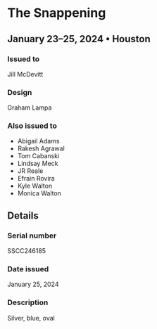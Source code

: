 # The Snappening

## January 23–25, 2024 • Houston

### Issued to

Jill McDevitt

### Design

Graham Lampa

### Also issued to

* Abigail Adams
* Rakesh Agrawal
* Tom Cabanski
* Lindsay Meck
* JR Reale
* Efrain Rovira
* Kyle Walton
* Monica Walton
 
## Details

### Serial number

SSCC246185

### Date issued

January 25, 2024

### Description

Silver, blue, oval